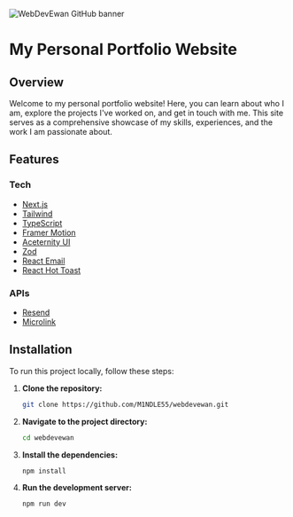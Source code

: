 ![WebDevEwan GitHub banner](https://www.webdevewan.com/github-img.png)

# My Personal Portfolio Website

## Overview

Welcome to my personal portfolio website! Here, you can learn about who I am, explore the projects I've worked on, and get in touch with me. This site serves as a comprehensive showcase of my skills, experiences, and the work I am passionate about.

## Features

### Tech

- [Next.js](https://nextjs.org/)
- [Tailwind](https://tailwindcss.com/)
- [TypeScript](https://www.typescriptlang.org/)
- [Framer Motion](https://www.framer.com/motion/)
- [Aceternity UI](https://ui.aceternity.com/)
- [Zod](https://zod.dev/)
- [React Email](https://react.email/)
- [React Hot Toast](https://react-hot-toast.com/)

### APIs

- [Resend](https://resend.com/)
- [Microlink](https://microlink.io/)

## Installation

To run this project locally, follow these steps:

1. **Clone the repository:**
   ```bash
   git clone https://github.com/M1NDLE55/webdevewan.git
   ```
2. **Navigate to the project directory:**
   ```bash
   cd webdevewan
   ```
3. **Install the dependencies:**
   ```bash
   npm install
   ```
4. **Run the development server:**
   ```bash
   npm run dev
   ```

